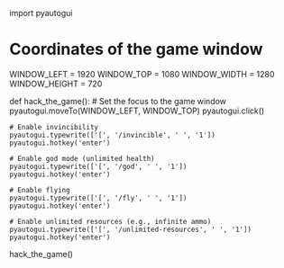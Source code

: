 import pyautogui

# Coordinates of the game window
WINDOW_LEFT = 1920
WINDOW_TOP = 1080
WINDOW_WIDTH = 1280
WINDOW_HEIGHT = 720

def hack_the_game():
    # Set the focus to the game window
    pyautogui.moveTo(WINDOW_LEFT, WINDOW_TOP)
    pyautogui.click()

    # Enable invincibility
    pyautogui.typewrite(['[', '/invincible', ' ', '1'])
    pyautogui.hotkey('enter')

    # Enable god mode (unlimited health)
    pyautogui.typewrite(['[', '/god', ' ', '1'])
    pyautogui.hotkey('enter')

    # Enable flying
    pyautogui.typewrite(['[', '/fly', ' ', '1'])
    pyautogui.hotkey('enter')

    # Enable unlimited resources (e.g., infinite ammo)
    pyautogui.typewrite(['[', '/unlimited-resources', ' ', '1'])
    pyautogui.hotkey('enter')

hack_the_game()

